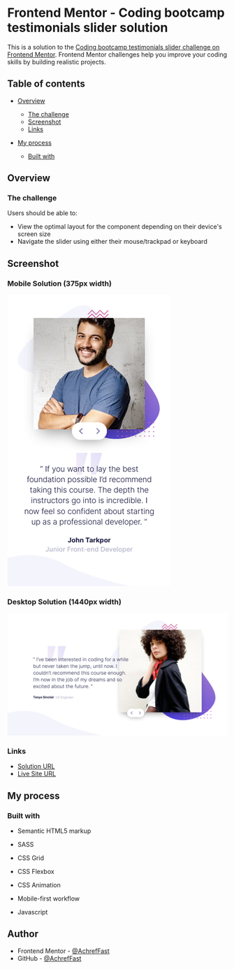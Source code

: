 # Frontend Mentor - Coding bootcamp testimonials slider solution

This is a solution to the [Coding bootcamp testimonials slider challenge on Frontend Mentor](https://www.frontendmentor.io/challenges/coding-bootcamp-testimonials-slider-4FNyLA8JL). Frontend Mentor challenges help you improve your coding skills by building realistic projects. 

## Table of contents

- [Overview](#overview)
  
  - [The challenge](#the-challenge)
  - [Screenshot](#screenshot)
  - [Links](#links)
  
- [My process](#my-process)
  - [Built with](#built-with)
  
  

## Overview

### The challenge

Users should be able to:

- View the optimal layout for the component depending on their device's screen size
- Navigate the slider using either their mouse/trackpad or keyboard

## Screenshot

### Mobile Solution (375px width)

![](./screenshots/mobile_solution.png)



### Desktop Solution (1440px width)

![](./screenshots/desktop_solution.png)



### Links

- [Solution URL](https://github.com/AchrefFast/Frontend-Mentor--Coding-bootcamp-testimonials-slider-solution)
- [Live Site URL](https://achreffast.github.io/Frontend-Mentor--Coding-bootcamp-testimonials-slider-solution)

## My process

### Built with

- Semantic HTML5 markup

- SASS

- CSS Grid
  
- CSS Flexbox

- CSS Animation

- Mobile-first workflow

- Javascript

## Author

- Frontend Mentor - [@AchrefFast](https://www.frontendmentor.io/profile/AchrefFast)
- GitHub - [@AchrefFast](https://github.com/AchrefFast)
